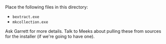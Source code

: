 Place the following files in this directory: 

 * `bextract.exe`  
 * `mkcollection.exe`

Ask Garrett for more details.
Talk to Meeks about pulling these from sources for the installer (if we're going to have one).
